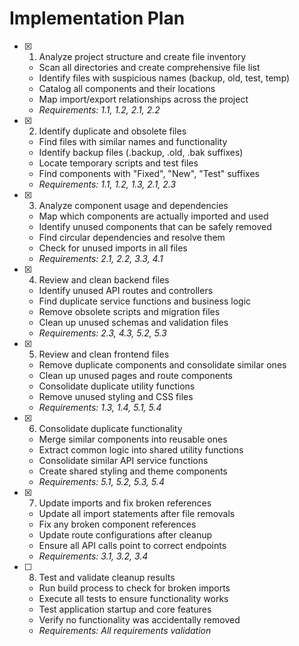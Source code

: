 # Implementation Plan

- [x] 1. Analyze project structure and create file inventory
  - Scan all directories and create comprehensive file list
  - Identify files with suspicious names (backup, old, test, temp)
  - Catalog all components and their locations
  - Map import/export relationships across the project
  - _Requirements: 1.1, 1.2, 2.1, 2.2_

- [x] 2. Identify duplicate and obsolete files
  - Find files with similar names and functionality
  - Identify backup files (.backup, .old, .bak suffixes)
  - Locate temporary scripts and test files
  - Find components with "Fixed", "New", "Test" suffixes
  - _Requirements: 1.1, 1.2, 1.3, 2.1, 2.3_

- [x] 3. Analyze component usage and dependencies
  - Map which components are actually imported and used
  - Identify unused components that can be safely removed
  - Find circular dependencies and resolve them
  - Check for unused imports in all files
  - _Requirements: 2.1, 2.2, 3.3, 4.1_

- [x] 4. Review and clean backend files
  - Identify unused API routes and controllers
  - Find duplicate service functions and business logic
  - Remove obsolete scripts and migration files
  - Clean up unused schemas and validation files
  - _Requirements: 2.3, 4.3, 5.2, 5.3_

- [x] 5. Review and clean frontend files
  - Remove duplicate components and consolidate similar ones
  - Clean up unused pages and route components
  - Consolidate duplicate utility functions
  - Remove unused styling and CSS files
  - _Requirements: 1.3, 1.4, 5.1, 5.4_

- [x] 6. Consolidate duplicate functionality
  - Merge similar components into reusable ones
  - Extract common logic into shared utility functions
  - Consolidate similar API service functions
  - Create shared styling and theme components
  - _Requirements: 5.1, 5.2, 5.3, 5.4_

- [x] 7. Update imports and fix broken references
  - Update all import statements after file removals
  - Fix any broken component references
  - Update route configurations after cleanup
  - Ensure all API calls point to correct endpoints
  - _Requirements: 3.1, 3.2, 3.4_

- [ ] 8. Test and validate cleanup results
  - Run build process to check for broken imports
  - Execute all tests to ensure functionality works
  - Test application startup and core features
  - Verify no functionality was accidentally removed
  - _Requirements: All requirements validation_